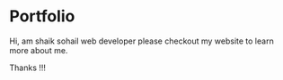 # Portfolio 

Hi, am shaik sohail web developer please checkout my website to learn more about me.

Thanks !!! 

